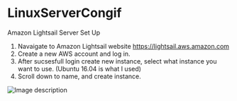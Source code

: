 # LinuxServerCongif
Amazon Lightsail Server Set Up

1. Navaigate to Amazon Lightsail website https://lightsail.aws.amazon.com
2. Create a new AWS account and log in.
3. After sucsesfull login create new instance, select what instance you want to use. (Ubuntu 16.04 is what I used)
4. Scroll down to name, and create instance.


![Image description](filesystem:chrome-extension://fdpohaocaechififmbbbbbknoalclacl/persistent/screencapture-lightsail-aws-amazon-ls-webapp-home-instances-2019-07-22-12_20_14.png)

